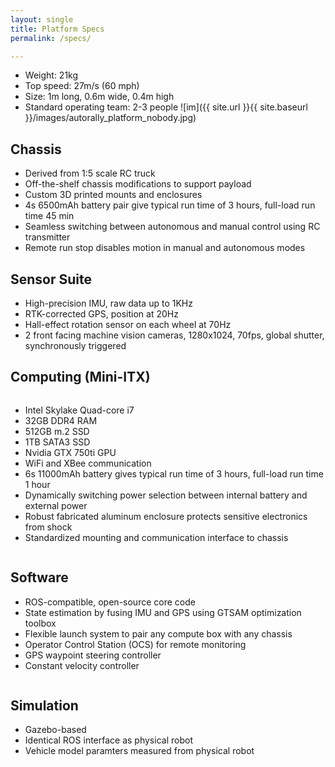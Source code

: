 ```yaml
---
layout: single
title: Platform Specs
permalink: /specs/

---
```


  * Weight: 21kg
  * Top speed: 27m/s (60 mph)
  * Size: 1m long, 0.6m wide, 0.4m high
  * Standard operating team: 2-3 people
![im]({{ site.url }}{{ site.baseurl }}/images/autorally_platform_nobody.jpg)

## Chassis
  * Derived from 1:5 scale RC truck
  * Off-the-shelf chassis modifications to support payload
  * Custom 3D printed mounts and enclosures
  * 4s 6500mAh battery pair give typical run time of 3 hours, full-load run time 45 min
  * Seamless switching between autonomous and manual control using RC transmitter
  * Remote run stop disables motion in manual and autonomous modes

## Sensor Suite
  * High-precision IMU, raw data up to 1KHz
  * RTK-corrected GPS, position at 20Hz
  * Hall-effect rotation sensor on each wheel at 70Hz
  * 2 front facing machine vision cameras, 1280x1024, 70fps, global shutter, synchronously triggered

## Computing (Mini-ITX)

<figure style="width: 300px" class="align-right">
  <img src="{{ site.url }}{{ site.baseurl }}/images/computeBoxExterior.jpg" alt="">
</figure> 

  * Intel Skylake Quad-core i7
  * 32GB DDR4 RAM
  * 512GB m.2 SSD
  * 1TB SATA3 SSD
  * Nvidia GTX 750ti GPU
  * WiFi and XBee communication
  * 6s 11000mAh battery gives typical run time of 3 hours, full-load run time 1 hour
  * Dynamically switching power selection between internal battery and external power
  * Robust fabricated aluminum enclosure protects sensitive electronics from shock
  * Standardized mounting and communication interface to chassis
  
<figure style="width: 300px" class="align-right">
  <img src="{{ site.url }}{{ site.baseurl }}/images/computeBoxInterior.jpg" alt="">
</figure>


## Software
  * ROS-compatible, open-source core code
  * State estimation by fusing IMU and GPS using GTSAM optimization toolbox
  * Flexible launch system to pair any compute box with any chassis
  * Operator Control Station (OCS) for remote monitoring
  * GPS waypoint steering controller
  * Constant velocity controller

<figure style="width: 300px" class="align-right">
  <img src="{{ site.url }}{{ site.baseurl }}/images/trackSimulation.jpg" alt="">
</figure> 

## Simulation
  * Gazebo-based
  * Identical ROS interface as physical robot
  * Vehicle model paramters measured from physical robot